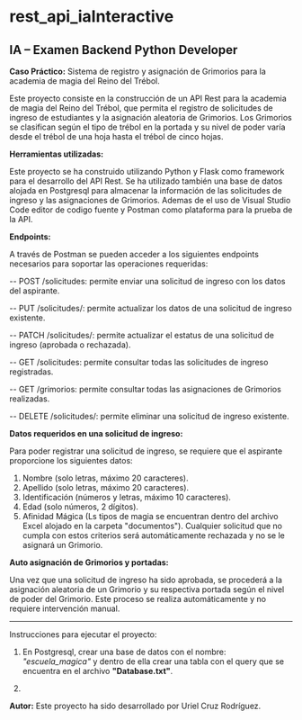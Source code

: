# rest_api_iaInteractive
## IA – Examen Backend Python Developer

**Caso Práctico:** Sistema de registro y asignación de Grimorios para la academia de magia del Reino del Trébol.

Este proyecto consiste en la construcción de un API Rest para la academia de magia del Reino del Trébol, que permita el registro de solicitudes de ingreso de estudiantes y la asignación aleatoria de Grimorios. Los Grimorios se clasifican según el tipo de trébol en la portada y su nivel de poder varía desde el trébol de una hoja hasta el trébol de cinco hojas.

**Herramientas utilizadas:**

Este proyecto se ha construido utilizando Python y Flask como framework para el desarrollo del API Rest. Se ha utilizado también una base de datos alojada en Postgresql para almacenar la información de las solicitudes de ingreso y las asignaciones de Grimorios. Ademas de el uso de Visual Studio Code editor de codigo fuente y Postman como plataforma para la prueba de la API.

**Endpoints:**

A través de Postman se pueden acceder a los siguientes endpoints necesarios para soportar las operaciones requeridas:

-- POST /solicitudes: permite enviar una solicitud de ingreso con los datos del aspirante.

-- PUT /solicitudes/<id>: permite actualizar los datos de una solicitud de ingreso existente.

-- PATCH /solicitudes/<id>: permite actualizar el estatus de una solicitud de ingreso (aprobada o rechazada).

-- GET /solicitudes: permite consultar todas las solicitudes de ingreso registradas.

-- GET /grimorios: permite consultar todas las asignaciones de Grimorios realizadas.

-- DELETE /solicitudes/<id>: permite eliminar una solicitud de ingreso existente.

**Datos requeridos en una solicitud de ingreso:**

Para poder registrar una solicitud de ingreso, se requiere que el aspirante proporcione los siguientes datos:

1. Nombre (solo letras, máximo 20 caracteres).
2. Apellido (solo letras, máximo 20 caracteres).
3. Identificación (números y letras, máximo 10 caracteres).
4. Edad (solo números, 2 dígitos).
5. Afinidad Mágica (Ls tipos de magia se encuentran dentro del archivo Excel alojado en la carpeta "documentos").
Cualquier solicitud que no cumpla con estos criterios será automáticamente rechazada y no se le asignará un Grimorio.

**Auto asignación de Grimorios y portadas:**

Una vez que una solicitud de ingreso ha sido aprobada, se procederá a la asignación aleatoria de un Grimorio y su respectiva portada según el nivel de poder del Grimorio. Este proceso se realiza automáticamente y no requiere intervención manual.

-----------------------------------------------------------------------------------------------------------------------------------------------------------------------

Instrucciones para ejecutar el proyecto:

1. En Postgresql, crear una base de datos con el nombre: *"escuela_magica"* y dentro de ella crear una tabla con el query que se encuentra en el archivo **"Database.txt"**.

2. 

**Autor:**
Este proyecto ha sido desarrollado por Uriel Cruz Rodríguez.
